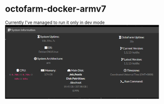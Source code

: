 # octofarm-docker-armv7

Currently I've managed to run it only in dev mode 
![screenshot](chrome_5acL04nhgP.png)
